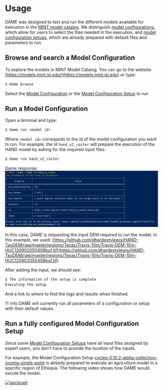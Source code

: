 # Usage

DAME was designed to test and run the different models available for execution in the [MINT model catalog](https://models.mint.isi.edu). We distinguish [model configurations](https://mintproject.readthedocs.io/en/latest/modelcatalog/#model-configuration), which allow for users to select the files needed in the execution; and  [model configuration setups](https://mintproject.readthedocs.io/en/latest/modelcatalog/#model-configuration-setup), which are already prepared with default files and parameters to run.

## Browse and search a Model Configuration

To explore the models in MINT Model Catalog. You can go to the website [https://models.mint.isi.edu/](https://models.mint.isi.edu) or type:

```bash
$ dame browse
```


Select the [Model Configuration](https://mintproject.readthedocs.io/en/latest/modelcatalog/#model-configuration) or the [Model Configuration Setup](https://mintproject.readthedocs.io/en/latest/modelcatalog/#model-configuration-setup) to run


## Run a Model Configuration 

Open a terminal and type:

```bash
$ dame run <model id>
```
Where `<model id>` correspods to the id of the model configuration you want to run. For example, the id `hand_v2_raster` will prepare the execution of the HAND model by asking for the required input files:

```bash
$ dame run hand_v2_raster
```
Dame response:
![Console output when requesting a file](figures/dame-config.png)

In this case, DAME is requesting the input DEM required to run the model. In this example, we used: [https://github.com/dhardestylewis/HAND-TauDEM/raw/master/regions/Texas/Travis-10m/Travis-DEM-10m-HUC120902050408buf.tif](https://github.com/dhardestylewis/HAND-TauDEM/raw/master/regions/Texas/Travis-10m/Travis-DEM-10m-HUC120902050408buf.tif)

After adding the input, we should see:

```bash
$ The information of the setup is complete
Executing the setup
```
And a link to where to find the logs and results when finished.

!!! info
    DAME will currently run all parameters of a configuration or setup with their default values.

## Run a fully configured Model Configuration Setup

Since some [Model Configuration Setups](https://mintproject.readthedocs.io/en/latest/modelcatalog/#model-configuration-setup) have all input files assigned by expert users, you don't have to provide the location of the inputs.

For example, the Model Configuration Setup [cycles-0.10.2-alpha-collection-oromia-single-point](https://models.mint.isi.edu/models/explore/CYCLES/cycles_v0.10.2_alpha/cycles-0.10.2-alpha-collection/cycles-0.10.2-alpha-collection-oromia-single-point) is already prepared to execute an agriculture model in a specific region of Ethiopia. The following video shows how DAME would excute the model.

[![asciicast](https://asciinema.org/a/ZhVn1dI5NBIzaaWGaIlD563Cj.svg)](https://asciinema.org/a/ZhVn1dI5NBIzaaWGaIlD563Cj)
